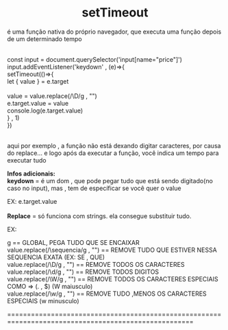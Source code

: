 <h1 align=center>setTimeout</h1>
<p>
  é uma função nativa do próprio navegador,
  que executa uma função depois de um determinado
  tempo
</p>

<br>
const input = document.querySelector('input[name="price"]')<br>
  input.addEventListener('keydown' , (e)=>{<br>
      setTimeout(()=>{<br>
          let { value } = e.target<br>
          <br>
          value = value.replace(/\D/g , "")
          <br>
          e.target.value = value
          <br>
          console.log(e.target.value)<br>
      } , 1)<br>
  })<br>
  <br>
  
  <p>
    aqui por exemplo , a função não está dexando digitar caracteres,
    por causa do replace... e logo após da executar a função, você
    indica um tempo para executar tudo
  </p>

<strong>Infos adicionais:</strong>
 <br>
 <strong>keydown</strong> = é um dom , que pode pegar tudo que está sendo digitado(no caso no input),
 mas , tem de específicar se você quer o value
 
 EX: e.target.value
<br>
<br>
 <strong>Replace</strong> = só funciona com strings. ela consegue substituir  tudo.
 
 EX:<br>
  <p> g == GLOBAL, PEGA TUDO QUE SE ENCAIXAR<br>
   value.replace(/\sequencia/g , "") == REMOVE TUDO QUE ESTIVER NESSA SEQUENCIA EXATA (EX: SE , QUE)<br>
   value.replace(/\D/g , "") == REMOVE TODOS OS CARACTERES<br>
   value.replace(/\d/g , "") == REMOVE TODOS DIGITOS<br>
   value.replace(/\W/g , "") == REMOVE TODOS OS CARACTERES ESPECIAIS COMO => (. , $)  (W maiusculo)<br>
   value.replace(/\w/g , "") == REMOVE TUDO ,MENOS OS CARACTERES ESPECIAIS (w minusculo)<p/>
=====================================================================================================

